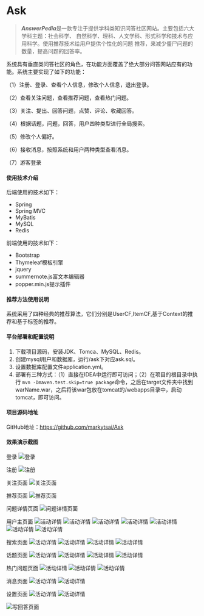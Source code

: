 # Ask
     
> ***AnswerPedia***是一款专注于提供学科类知识问答社区网站。主要包括六大学科主题：社会科学、
自然科学、理科、人文学科、形式科学和技术与应用科学。使用推荐技术给用户提供个性化的问题
推荐，来减少僵尸问题的数量，提高问题的回答率。
>

系统具有垂直类问答社区的角色，在功能方面覆盖了绝大部分问答网站应有的功能。系统主要实现了如下的功能：

（1）注册、登录、查看个人信息，修改个人信息，退出登录。

（2）查看关注问题，查看推荐问题，查看热门问题。

（3）关注、提出、回答问题，点赞、评论、收藏回答。

（4）根据话题，问题，回答，用户四种类型进行全局搜索。

（5）修改个人偏好。

（6）接收消息，按照系统和用户两种类型查看消息。

（7）游客登录

#### 使用技术介绍
后端使用的技术如下：   
- Spring
- Spring MVC
- MyBatis
- MySQL
- Redis
     
前端使用的技术如下：     
- Bootstrap
- Thymeleaf模板引擎
- jquery
- summernote.js富文本编辑器
- popper.min.js提示插件

#### 推荐方法使用说明
系统采用了四种经典的推荐算法，它们分别是UserCF,ItemCF,基于Context的推荐和基于标签的推荐。
          
#### 平台部署和配置说明
1. 下载项目源码，安装JDK、Tomca、MySQL、Redis。
2. 创建mysql用户和数据库，运行/ask下对应ask.sql。
3. 设置数据库配置文件application.yml。
4. 部署有三种方式：（1）直接在IDEA中运行即可访问；（2）在项目的根目录中执行
`mvn -Dmaven.test.skip=true package`命令，之后在target文件夹中找到
warName.war，之后将该war包放在tomcat的/webapps目录中，启动tomcat，即可访问。


#### 项目源码地址     
GitHub地址：<https://github.com/markytsai/Ask>
     
#### 效果演示截图

登录
![登录](http://github.com/markytsai/Readme_pictures/raw/master/readme-pic/_login.png)

注册
![注册](http://github.com/markytsai/Readme_pictures/raw/master/readme-pic/_register.png)

关注页面
![关注页面](http://github.com/markytsai/Readme_pictures/raw/master/readme-pic/_following.png)

推荐页面
![推荐页面](http://github.com/markytsai/Readme_pictures/raw/master/readme-pic/_recommend.png)

问题详情页面
![问题详情页面](http://github.com/markytsai/Readme_pictures/raw/master/readme-pic/_questionDetal.png)

用户主页面
![活动详情](http://github.com/markytsai/Readme_pictures/raw/master/readme-pic/user/_userhome_activity.png)
![活动详情](http://github.com/markytsai/Readme_pictures/raw/master/readme-pic/user/_userhome_answer.png)
![活动详情](http://github.com/markytsai/Readme_pictures/raw/master/readme-pic/user/_userhome_collect.png)
![活动详情](http://github.com/markytsai/Readme_pictures/raw/master/readme-pic/user/_userhome_follouser.png)
![活动详情](http://github.com/markytsai/Readme_pictures/raw/master/readme-pic/user/_userhome_followquestion.png)
![活动详情](http://github.com/markytsai/Readme_pictures/raw/master/readme-pic/user/_userhome_followtopic.png)
![活动详情](http://github.com/markytsai/Readme_pictures/raw/master/readme-pic/user/_userhome_question.png)

搜索页面
![活动详情](http://github.com/markytsai/Readme_pictures/raw/master/readme-pic/search/_search_question.png)
![活动详情](http://github.com/markytsai/Readme_pictures/raw/master/readme-pic/search/_search_topic.png)
![活动详情](http://github.com/markytsai/Readme_pictures/raw/master/readme-pic/search/_search_user.png)
![活动详情](http://github.com/markytsai/Readme_pictures/raw/master/readme-pic/search/_search_answer.png)

话题页面
![活动详情](http://github.com/markytsai/Readme_pictures/raw/master/readme-pic/topic/_topic_intro.png)
![活动详情](http://github.com/markytsai/Readme_pictures/raw/master/readme-pic/topic/_topic_question.png)
![活动详情](http://github.com/markytsai/Readme_pictures/raw/master/readme-pic/topic/_topic_answer.png)
![活动详情](http://github.com/markytsai/Readme_pictures/raw/master/readme-pic/topic/__topic_user.png)

热门问题页面
![活动详情](http://github.com/markytsai/Readme_pictures/raw/master/readme-pic/popular/_popular_day.png)
![活动详情](http://github.com/markytsai/Readme_pictures/raw/master/readme-pic/popular/_popular_week.png)
![活动详情](http://github.com/markytsai/Readme_pictures/raw/master/readme-pic/popular/_popular_month.png)

消息页面
![活动详情](http://github.com/markytsai/Readme_pictures/raw/master/readme-pic/notification/_notification_sys.png)
![活动详情](http://github.com/markytsai/Readme_pictures/raw/master/readme-pic/notification/_notification_user.png)

设置页面
![活动详情](http://github.com/markytsai/Readme_pictures/raw/master/readme-pic/setting/_setting_profile.png)
![活动详情](http://github.com/markytsai/Readme_pictures/raw/master/readme-pic/setting/_setting_preferece.png)

![写回答页面](http://github.com/markytsai/Readme_pictures/raw/master/readme-pic/_writeAnswer.png)
     
     
     
     
     
